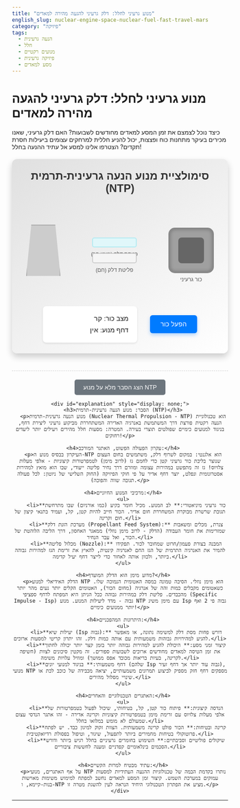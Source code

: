 ```yaml
---
title: "מנוע גרעיני לחלל: דלק גרעיני להגעה מהירה למאדים"
english_slug: nuclear-engine-space-nuclear-fuel-fast-travel-mars
category: "פיזיקה"
tags:
  - הנעה גרעינית
  - חלל
  - מנועים רקטיים
  - פיזיקה גרעינית
  - מסע למאדים
---
```

# מנוע גרעיני לחלל: דלק גרעיני להגעה מהירה למאדים

כיצד נוכל לצמצם את זמן המסע למאדים מחודשים לשבועות? האם דלק גרעיני, שאנו מכירים בעיקר מתחנות כוח ופצצות, יכול להניע חללית למרחקים עצומים ביעילות חסרת תקדים? הצטרפו אלינו למסע אל עתיד ההנעה בחלל!

<div id="engine-simulation-container">
  <h2>סימולציית מנוע הנעה גרעינית-תרמית (NTP)</h2>
  <div id="engine-viz">
    <div id="reactor" class="component">
      <span class="component-label">כור גרעיני</span>
      <div class="reactor-core"></div>
    </div>
    <div id="propellant-pipe" class="component">
      <div id="propellant-in" class="pipe-end"><span class="component-label">כניסת דלק (מימן קר)</span></div>
      <div id="propellant-channel">
        <div id="propellant-flow"></div>
      </div>
      <div id="propellant-out" class="pipe-end"><span class="component-label">פליטת דלק (חם)</span></div>
    </div>
    <div id="nozzle" class="component">
      <span class="component-label">נחיר פליטה</span>
      <div id="thrust-viz"></div>
    </div>
  </div>
  <div id="controls">
    <button id="toggle-reactor">הפעל כור</button>
    <div id="indicators">
      <p>מצב כור: <span id="reactor-heat-level">קר</span></p>
      <p>דחף מנוע: <span id="thrust-level">אין</span></p>
    </div>
  </div>
</div>

<style>
/* General Layout and Styling */
#engine-simulation-container {
  direction: rtl;
  font-family: 'Arial', sans-serif;
  text-align: center;
  margin: 20px auto;
  padding: 25px;
  border-radius: 12px;
  background: linear-gradient(145deg, #e0e0e0, #ffffff); /* Soft gradient background */
  box-shadow: 0 8px 16px rgba(0, 0, 0, 0.2);
  max-width: 800px; /* Limit width for better presentation */
}

#engine-simulation-container h2 {
    color: #333;
    margin-top: 0;
    margin-bottom: 25px;
    font-size: 1.8em;
}

#engine-viz {
  display: flex;
  align-items: center;
  justify-content: center;
  margin-top: 30px;
  position: relative;
  height: 200px; /* Increased height for visual detail */
}

.component {
  display: flex;
  flex-direction: column;
  align-items: center;
  justify-content: center;
  margin: 0 8px;
  position: relative; /* For positioning labels */
}

.component-label {
    position: absolute;
    bottom: -25px; /* Position below components */
    font-size: 0.9em;
    color: #555;
    white-space: nowrap; /* Prevent wrapping */
}


/* Reactor Styling */
#reactor {
  width: 100px;
  height: 100px;
  background-color: #a0a0a0; /* Grey metallic look */
  border: 3px solid #888;
  border-radius: 15px; /* More rounded edges */
  box-shadow: inset 0 0 10px rgba(0,0,0,0.3);
  transition: background-color 0.8s ease, border-color 0.8s ease, box-shadow 0.8s ease;
  display: flex;
  align-items: center;
  justify-content: center;
}

#reactor .reactor-core {
    width: 60px;
    height: 60px;
    background-color: #666;
    border-radius: 8px;
    transition: background-color 0.8s ease, box-shadow 0.8s ease;
}

#reactor.hot {
  background: linear-gradient(45deg, #ff8c00, #ff4500); /* Orange-Red gradient */
  border-color: #cc3700;
  box-shadow: 0 0 20px rgba(255, 69, 0, 0.8), inset 0 0 15px rgba(255, 165, 0, 0.9);
  animation: heat-shimmer 1.5s infinite alternate; /* Add heat shimmer effect */
}

#reactor.hot .reactor-core {
    background-color: #ff0000; /* Bright red core */
    box-shadow: 0 0 15px #ff0000, inset 0 0 10px #ffff00;
}


/* Propellant Pipe Styling */
#propellant-pipe {
  flex-grow: 1;
  height: 60px; /* Make pipe taller */
  display: flex;
  align-items: center;
  padding: 0 10px; /* Padding to separate pipe ends */
}

.pipe-end {
    width: 100px; /* Increased width */
    height: 40px;
    background-color: #ccc;
    border: 2px solid #aaa;
    border-radius: 5px;
    display: flex;
    align-items: center;
    justify-content: center;
    position: relative; /* For label */
}

#propellant-in {
    background-color: #e0f7fa; /* Light blue */
    border-color: #b2ebf2;
}

#propellant-out {
    background-color: #f5f5f5; /* Light gray initially */
    border-color: #ccc;
    transition: background-color 0.5s ease, border-color 0.5s ease;
}

#propellant-out.hot {
    background-color: #ffccbc; /* Light orange */
    border-color: #ffab91;
}

#propellant-channel {
    flex-grow: 1;
    height: 20px; /* Pipe inner channel height */
    background-color: #ddd; /* Pipe body */
    border: 2px solid #aaa;
    border-left: none;
    border-right: none;
    position: relative;
    overflow: hidden; /* Hide flow outside */
}

#propellant-flow {
  position: absolute;
  top: 0;
  left: 0;
  width: 300%; /* Make wider than parent for smooth looping */
  height: 100%;
  background: repeating-linear-gradient(to right, #03a9f4 0%, #03a9f4 10%, #e1f5fe 10%, #e1f5fe 20%); /* Blue/white stripes */
  background-size: 30% 100%; /* Size of one repeating block */
  display: none; /* Hidden by default */
}

#propellant-flow.flowing {
    display: block;
    animation: flow-cold 4s linear infinite; /* Slower cold flow */
}

#propellant-flow.heated {
    background: repeating-linear-gradient(to right, #ff9800 0%, #ff9800 10%, #ffe0b2 10%, #ffe0b2 20%); /* Orange/light-orange stripes */
    background-size: 30% 100%;
    animation: flow-hot 2s linear infinite; /* Faster hot flow */
}

/* Nozzle Styling */
#nozzle {
  width: 80px; /* Wider base */
  height: 120px; /* Taller */
  background-color: #ccc;
  clip-path: polygon(15% 0%, 85% 0%, 100% 100%, 0% 100%); /* Wider opening base */
  border: 2px solid #aaa;
  border-bottom: none;
  box-sizing: border-box;
  position: relative; /* For thrust */
  transition: background-color 0.5s ease;
}

#nozzle.hot {
     background-color: #ffccbc; /* Slight heat tint */
}


/* Thrust Visualization */
#thrust-viz {
  position: absolute;
  left: 50%; /* Center relative to nozzle */
  bottom: -150px; /* Extend further down */
  width: 120px; /* Wider plume */
  height: 150px;
  background: linear-gradient(to bottom, rgba(255, 165, 0, 0.9), rgba(255, 0, 0, 0.7), rgba(255, 0, 0, 0)); /* Fiery gradient */
  clip-path: polygon(20% 0%, 80% 0%, 100% 100%, 0% 100%); /* Match nozzle shape */
  display: none; /* Hidden by default */
  transform: translateX(-50%); /* Center below nozzle */
  filter: blur(3px); /* Soften plume edge */
}

#thrust-viz.active {
  display: block;
  animation: thrust-pulse 0.5s infinite ease-out; /* Add pulse effect */
}


/* Controls and Indicators */
#controls {
  margin-top: 30px;
  display: flex;
  justify-content: center;
  align-items: center;
  gap: 30px; /* Increase space between controls */
  flex-wrap: wrap; /* Allow wrapping on small screens */
}

#controls button {
  padding: 12px 25px; /* Larger button */
  font-size: 1.1em;
  cursor: pointer;
  background-color: #007bff;
  color: white;
  border: none;
  border-radius: 6px;
  transition: background-color 0.3s ease, transform 0.1s ease;
  box-shadow: 0 4px 8px rgba(0, 123, 255, 0.3);
}

#controls button:hover {
    background-color: #0056b3;
    box-shadow: 0 6px 12px rgba(0, 86, 179, 0.4);
}

#controls button:active {
    transform: scale(0.98); /* Subtle press effect */
}

#indicators {
    text-align: right; /* Align indicators to the right */
    font-size: 1.1em;
    line-height: 1.8;
    background-color: #fff;
    padding: 15px 20px;
    border-radius: 8px;
    box-shadow: 0 2px 4px rgba(0, 0, 0, 0.1);
    min-width: 180px; /* Ensure indicators box has a minimum width */
}

#indicators p {
    margin: 0;
}

#reactor-heat-level {
    font-weight: bold;
    color: #555; /* Default color */
    transition: color 0.5s ease;
}

#reactor-heat-level.hot-level {
    color: #ff4500; /* Hot color */
}

#thrust-level {
    font-weight: bold;
    color: #555; /* Default color */
    transition: color 0.5s ease;
}

#thrust-level.active-level {
    color: #28a745; /* Active thrust color (green) */
}


/* Animations */
@keyframes flow-cold {
  0% { background-position: 0% center; }
  100% { background-position: 100% center; }
}

@keyframes flow-hot {
  0% { background-position: 0% center; }
  100% { background-position: 100% center; }
}

@keyframes heat-shimmer {
    0% { box-shadow: 0 0 20px rgba(255, 69, 0, 0.8), inset 0 0 15px rgba(255, 165, 0, 0.9); }
    100% { box-shadow: 0 0 25px rgba(255, 69, 0, 1), inset 0 0 18px rgba(255, 165, 0, 1); }
}

@keyframes thrust-pulse {
    0% { transform: translateX(-50%) scaleY(1); opacity: 1; }
    50% { transform: translateX(-50%) scaleY(1.05); opacity: 0.9; }
    100% { transform: translateX(-50%) scaleY(1); opacity: 1; }
}


/* Explanation Styling */
#explanation-container {
    margin-top: 40px;
    padding-top: 20px;
    border-top: 1px dashed #ccc; /* Separator line */
    text-align: center;
}

#toggle-explanation {
    padding: 10px 20px;
    font-size: 1em;
    cursor: pointer;
    background-color: #6c757d; /* Grey button */
    color: white;
    border: none;
    border-radius: 5px;
    transition: background-color 0.3s ease;
}

#toggle-explanation:hover {
    background-color: #5a6268;
}

#explanation {
    margin-top: 20px;
    padding: 20px;
    border: 1px solid #ccc;
    border-radius: 8px;
    background-color: #f8f8f8; /* Slightly lighter gray */
    text-align: right; /* Align explanation text right */
    direction: rtl; /* Ensure RTL for Hebrew text */
    box-shadow: 0 4px 8px rgba(0, 0, 0, 0.1);
}

#explanation h3 {
    text-align: center;
    margin-top: 0;
    margin-bottom: 15px;
    color: #333;
    font-size: 1.5em;
}

#explanation h4 {
    margin-top: 20px;
    margin-bottom: 10px;
    color: #555;
    font-size: 1.2em;
}

#explanation p, #explanation ul {
    line-height: 1.7; /* Increased line height */
    margin-bottom: 15px;
    color: #444;
}

#explanation ul {
    padding-right: 25px; /* Indent list items */
}

#explanation li {
    margin-bottom: 10px;
}

</style>

<div id="explanation-container">
    <button id="toggle-explanation">הצג הסבר מלא על מנוע NTP</button>

    <div id="explanation" style="display: none;">
      <h3>הסבר: מנוע הנעה גרעינית-תרמית (NTP)</h3>
      <p>מנוע הנעה גרעינית-תרמית (Nuclear Thermal Propulsion - NTP) הוא טכנולוגיית הנעה רקטית פורצת דרך המשתמשת באנרגיה האדירה המשתחררת מביקוע גרעיני ליצירת דחף, בניגוד למנועים כימיים שפולטים תוצרי בעירה. המטרה: מסעות חלל מהירים ויעילים יותר ליעדים רחוקים!</p>

      <h4>עקרון הפעולה הפשוט, האתגר המורכב:</h4>
      <p>העיקרון בבסיס מנוע ה-NTP הוא אלגנטי: במקום לשרוף דלק, משתמשים בחום העצום שנוצר בליבת כור גרעיני קטן כדי לחמם גז (לרוב מימן) לטמפרטורות קיצוניות - אלפי מעלות צלזיוס! גז זה מתפשט במהירות עצומה ומוזרם דרך נחיר פליטה ייעודי, שבו הוא מואץ למהירות אסטרונומית ונפלט, יוצר דחף אדיר על פי חוקי הפיזיקה (החוק השלישי של ניוטון: לכל פעולה תגובה שווה והפוכה).</p>

      <h4>מרכיבי המנוע החיוניים:</h4>
      <ul>
        <li>**כור גרעיני מיניאטורי:** לב המנוע. מכיל חומר בקיע (כמו אורניום) שבו מתרחשת תגובת שרשרת מבוקרת המשחררת חום אדיר. הכור חייב להיות קטן, קל, ועמיד בתנאי קיצון של חום וקרינה.</li>
        <li>**מערכת הזנת דלק (Propellant Feed System):** צנרת, מכלים ומשאבות שמזרימות את חומר העבודה (הדלק - לרוב מימן נוזלי) ממאגר האחסון, דרך הליבה הלוהטת של הכור, ואל עבר הנחיר.</li>
        <li>**מכלול פליטה (Nozzle):** המבנה בצורת פעמון/חרוט שמחובר לכור. תפקידו להמיר את האנרגיה התרמית של הגז החם לאנרגיה קינטית, להאיץ את זרימת הגז למהירות גבוהה ביותר, ולכוון אותה לאחור כדי לייצר דחף יעיל קדימה.</li>
      </ul>

      <h4>מדוע מימן הוא הדלק המועדף?</h4>
      <p>הדלק האידיאלי למנוע NTP הוא מימן נוזלי. הסיבה טמונה במסה האטומית הנמוכה שלו. כשאטומים מקבלים כמות זהה של אנרגיה (מחום הכור), האטומים הקלים יותר נעים מהר יותר מהכבדים. פליטת דלק במהירות גבוהה ככל הניתן היא המפתח לדחף ספציפי (Specific Impulse - Isp) גבוה - מדד ליעילות המנוע. מנוע NTP עם מימן משיג Isp גבוה פי 2 ואף יותר ממנועים כימיים!</p>

      <h4>היתרונות המהפכניים:</h4>
      <ul>
        <li>**יעילות שיא (Isp גבוה):** דורש פחות מסת דלק למשימה נתונה, או מאפשר להגיע למהירויות גבוהות משמעותית עם אותה כמות דלק. זהו יתרון קריטי למסעות ארוכים.</li>
        <li>**קיצור זמני מסע:** היכולת להגיע למהירות גבוהה יותר בזמן קצר יותר יכולה לחתוך את זמן הטיסה למאדים מחודשים ארוכים לשבועות ספורים. זה מקטין סיכונים לצוות (חשיפה לקרינה, בעיות בריאות מכובד אפס ממושך) ומוזיל עלויות משימה.</li>
        <li>**דחף משמעותי:** בניגוד למנועי יונים (שלהם Isp גבוה עוד יותר אך דחף זעיר), מנועי NTP מספקים דחף חזק מספיק לביצוע תמרונים משמעותיים, יציאה מכבידה של כוכב לכת או שינויי מסלול מהירים.</li>
      </ul>

      <h4>האתגרים הטכנולוגיים והאחרים:</h4>
      <ul>
        <li>**הנדסה קיצונית:** פיתוח כור קטן, קל, בטיחותי, שיכול לפעול בטמפרטורות של אלפי מעלות צלזיוס עם זרימת מימן בטמפרטורות קיצוניות וקרינה אדירה - זהו אתגר הנדסי עצום שמעולם לא מומש במלואו בחלל.</li>
        <li>**קרינה ובטיחות:** הכור פולט קרינה משמעותית. הצוות זקוק למיגון כבד. יש לפתח פרוטוקולי בטיחות מחמירים ביותר לתפעול, שיגור, וטיפול בפסולת רדיואקטיבית.</li>
        <li>**שיקולים פוליטיים וסביבתיים:** השימוש בחומרים גרעיניים בחלל רגיש ביותר ודורש הסכמים בינלאומיים קפדניים ומענה לחששות ציבוריים.</li>
      </ul>

      <h4>עתיד מבטיח למרות הקשיים:</h4>
      <p>על אף האתגרים, מנועי NTP נותרו בקדמת הבמה של טכנולוגיות ההנעה העתידיות למסעות עמוקים במערכת השמש. קיצור זמן המסע למאדים נחשב למפתח למימוש משימות מאוישות בנות-קיימא, ו-NTP מציע את הפתרון הטכנולוגי היחיד הנראה לעין להשגת מטרה זו.</p>
    </div>
</div>


<script>
const reactor = document.getElementById('reactor');
const reactorCore = reactor.querySelector('.reactor-core'); // Get the inner core element
const propellantFlow = document.getElementById('propellant-flow');
const propellantOut = document.getElementById('propellant-out');
const nozzle = document.getElementById('nozzle'); // Get the nozzle element
const thrustViz = document.getElementById('thrust-viz');
const toggleReactorButton = document.getElementById('toggle-reactor');
const reactorHeatLevel = document.getElementById('reactor-heat-level');
const thrustLevel = document.getElementById('thrust-level');

let isReactorHot = false;

function updateSimulation() {
  if (isReactorHot) {
    // State: Reactor Hot, Engine Running
    reactor.classList.add('hot');
    reactorCore.classList.add('hot'); // Heat the core visually
    nozzle.classList.add('hot'); // Show nozzle heat
    propellantOut.classList.add('hot'); // Show heated propellant exit color

    reactorHeatLevel.textContent = 'רותח!';
    reactorHeatLevel.classList.add('hot-level');

    propellantFlow.classList.add('flowing', 'heated');
    propellantFlow.classList.remove('cold'); // Ensure cold is removed

    thrustViz.classList.add('active');
    thrustLevel.textContent = 'עצום!';
    thrustLevel.classList.add('active-level');

  } else {
    // State: Reactor Cold, Engine Off
    reactor.classList.remove('hot');
    reactorCore.classList.remove('hot'); // Cool down core
    nozzle.classList.remove('hot'); // Cool down nozzle
    propellantOut.classList.remove('hot'); // Cool down propellant exit color


    reactorHeatLevel.textContent = 'קר';
    reactorHeatLevel.classList.remove('hot-level');

    // Simulate cold flow momentarily before stopping
    propellantFlow.classList.add('flowing', 'cold');
    propellantFlow.classList.remove('heated');

    // Give a slight delay before stopping flow and thrust visually
    setTimeout(() => {
        propellantFlow.classList.remove('flowing', 'cold');
        thrustViz.classList.remove('active');
        thrustLevel.textContent = 'אין';
        thrustLevel.classList.remove('active-level');
    }, 500); // Delay in milliseconds for visual effect

  }
}

// Initial cold state setup
// Start with propellant flowing cold first, then user turns on reactor
propellantFlow.classList.add('flowing', 'cold');
propellantOut.textContent = 'פליטת דלק (קר)'; // Initial state text


toggleReactorButton.addEventListener('click', () => {
  isReactorHot = !isReactorHot;
  toggleReactorButton.textContent = isReactorHot ? 'כבה כור והפסק דחף' : 'הפעל כור וצור דחף'; // More descriptive button text
  updateSimulation();
});

// Explanation toggle
const explanationDiv = document.getElementById('explanation');
const toggleExplanationButton = document.getElementById('toggle-explanation');

toggleExplanationButton.addEventListener('click', () => {
    if (explanationDiv.style.display === 'none') {
        explanationDiv.style.display = 'block';
        toggleExplanationButton.textContent = 'הסתר הסבר מלא על מנוע NTP';
    } else {
        explanationDiv.style.display = 'none';
        toggleExplanationButton.textContent = 'הצג הסבר מלא על מנוע NTP';
    }
});

</script>
---
```